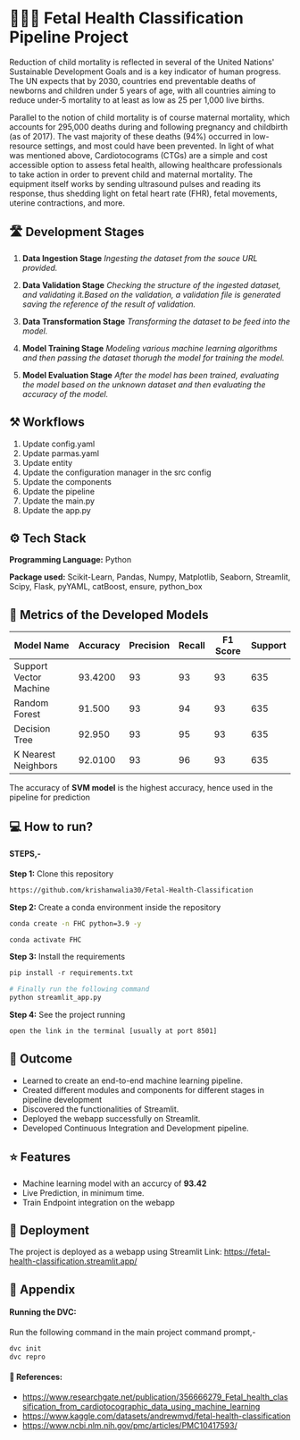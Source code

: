 
#  👩🏻‍🍼 Fetal Health Classification Pipeline Project

Reduction of child mortality is reflected in several of the United Nations' Sustainable Development Goals and is a key indicator of human progress. The UN expects that by 2030, countries end preventable deaths of newborns and children under 5 years of age, with all countries aiming to reduce under‑5 mortality to at least as low as 25 per 1,000 live births.

Parallel to the notion of child mortality is of course maternal mortality, which accounts for 295,000 deaths during and following pregnancy and childbirth (as of 2017). The vast majority of these deaths (94%) occurred in low-resource settings, and most could have been prevented. In light of what was mentioned above, Cardiotocograms (CTGs) are a simple and cost accessible option to assess fetal health, allowing healthcare professionals to take action in order to prevent child and maternal mortality. The equipment itself works by sending ultrasound pulses and reading its response, thus shedding light on fetal heart rate (FHR), fetal movements, uterine contractions, and more.



## 🛣️ Development Stages

1. **Data Ingestion Stage**
_Ingesting the dataset from the souce URL provided._

2. **Data Validation Stage**
_Checking the structure of the ingested dataset, and validating it.Based on the validation, a validation file is generated saving the reference of the result of validation._

3. **Data Transformation Stage**
_Transforming the dataset to be feed into the model._

4. **Model Training Stage**
_Modeling various machine learning algorithms and then passing the dataset thorugh the model for training the model._

5. **Model Evaluation Stage**
_After the model has been trained, evaluating the model based on the unknown dataset and then evaluating the accuracy of the model._



 ## ⚒️ Workflows

 1. Update config.yaml
 2. Update parmas.yaml
 3. Update entity
 4. Update the configuration manager in the src config
 5. Update the components
 6. Update the pipeline
 7. Update the main.py
 8. Update the app.py



## ⚙️ Tech Stack

**Programming Language:** Python

**Package used:** Scikit-Learn, Pandas, Numpy, Matplotlib, Seaborn, Streamlit, Scipy, Flask, pyYAML, catBoost, ensure, python_box

## 🧮 Metrics of the Developed Models

| Model Name | Accuracy | Precision | Recall | F1 Score | Support |
|---|---|---|---|---|---|
| Support Vector Machine | 93.4200 | 93 | 93 | 93 | 635 |
| Random Forest | 91.500 | 93 | 94 | 93 | 635 |
| Decision Tree | 92.950 | 93 | 95 | 93 | 635 |
|K Nearest Neighbors| 92.0100 | 93 | 96 | 93 | 635 |

The accuracy of **SVM model** is the highest accuracy, hence used in the pipeline for prediction


## 💻 How to run?

#### **STEPS,-**

**Step 1:** Clone this repository
```bash
https://github.com/krishanwalia30/Fetal-Health-Classification
```

**Step 2:** Create a conda environment inside the repository
```bash
conda create -n FHC python=3.9 -y
```
```bash
conda activate FHC
```

**Step 3:** Install the requirements
```py
pip install -r requirements.txt
```
```py
# Finally run the following command
python streamlit_app.py
```

**Step 4:** See the project running

```bash
open the link in the terminal [usually at port 8501]
```



## 📏 Outcome

- Learned to create an end-to-end machine learning pipeline.
- Created different modules and components for different stages in pipeline development
- Discovered the functionalities of Streamlit.
- Deployed the webapp successfully on Streamlit.
- Developed Continuous Integration and Development pipeline.



## ⭐ Features

- Machine learning model with an accurcy of __93.42__
- Live Prediction, in minimum time.
- Train Endpoint integration on the webapp



## 🚀 Deployment

The project is deployed as a webapp using Streamlit
Link: https://fetal-health-classification.streamlit.app/




## 📑 Appendix

#### Running the DVC:
Run the following command in the main project command prompt,-
```py
dvc init
dvc repro
```

#### 📖 References:
- https://www.researchgate.net/publication/356666279_Fetal_health_classification_from_cardiotocographic_data_using_machine_learning
- https://www.kaggle.com/datasets/andrewmvd/fetal-health-classification
- https://www.ncbi.nlm.nih.gov/pmc/articles/PMC10417593/
